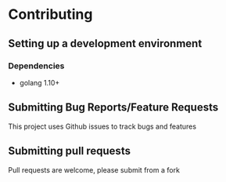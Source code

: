 # Contributing

## Setting up a development environment
### Dependencies
* golang 1.10+

## Submitting Bug Reports/Feature Requests
This project uses Github issues to track bugs and features

## Submitting pull requests
Pull requests are welcome, please submit from a fork
